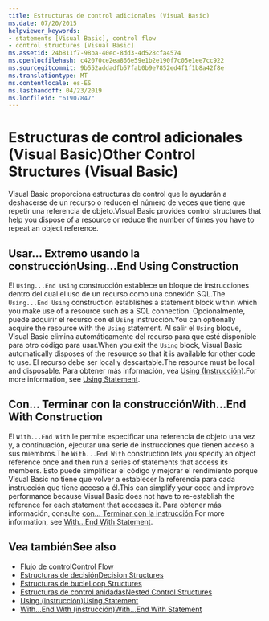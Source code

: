 ```yaml
---
title: Estructuras de control adicionales (Visual Basic)
ms.date: 07/20/2015
helpviewer_keywords:
- statements [Visual Basic], control flow
- control structures [Visual Basic]
ms.assetid: 24b811f7-98ba-40ec-8dd3-4d528cfa4574
ms.openlocfilehash: c42070ce2ea866e59e1b2e190f7c05e1ee7cc922
ms.sourcegitcommit: 9b552addadfb57fab0b9e7852ed4f1f1b8a42f8e
ms.translationtype: MT
ms.contentlocale: es-ES
ms.lasthandoff: 04/23/2019
ms.locfileid: "61907847"
---
```

# <a name="other-control-structures-visual-basic"></a><span data-ttu-id="682fd-102">Estructuras de control adicionales (Visual Basic)</span><span class="sxs-lookup"><span data-stu-id="682fd-102">Other Control Structures (Visual Basic)</span></span>
<span data-ttu-id="682fd-103">Visual Basic proporciona estructuras de control que le ayudarán a deshacerse de un recurso o reducen el número de veces que tiene que repetir una referencia de objeto.</span><span class="sxs-lookup"><span data-stu-id="682fd-103">Visual Basic provides control structures that help you dispose of a resource or reduce the number of times you have to repeat an object reference.</span></span>  
  
## <a name="usingend-using-construction"></a><span data-ttu-id="682fd-104">Usar... Extremo usando la construcción</span><span class="sxs-lookup"><span data-stu-id="682fd-104">Using...End Using Construction</span></span>  
 <span data-ttu-id="682fd-105">El `Using...End Using` construcción establece un bloque de instrucciones dentro del cual el uso de un recurso como una conexión SQL.</span><span class="sxs-lookup"><span data-stu-id="682fd-105">The `Using...End Using` construction establishes a statement block within which you make use of a resource such as a SQL connection.</span></span> <span data-ttu-id="682fd-106">Opcionalmente, puede adquirir el recurso con el `Using` instrucción.</span><span class="sxs-lookup"><span data-stu-id="682fd-106">You can optionally acquire the resource with the `Using` statement.</span></span> <span data-ttu-id="682fd-107">Al salir el `Using` bloque, Visual Basic elimina automáticamente del recurso para que esté disponible para otro código para usar.</span><span class="sxs-lookup"><span data-stu-id="682fd-107">When you exit the `Using` block, Visual Basic automatically disposes of the resource so that it is available for other code to use.</span></span> <span data-ttu-id="682fd-108">El recurso debe ser local y descartable.</span><span class="sxs-lookup"><span data-stu-id="682fd-108">The resource must be local and disposable.</span></span> <span data-ttu-id="682fd-109">Para obtener más información, vea [Using (Instrucción)](../../../../visual-basic/language-reference/statements/using-statement.md).</span><span class="sxs-lookup"><span data-stu-id="682fd-109">For more information, see [Using Statement](../../../../visual-basic/language-reference/statements/using-statement.md).</span></span>  
  
## <a name="withend-with-construction"></a><span data-ttu-id="682fd-110">Con... Terminar con la construcción</span><span class="sxs-lookup"><span data-stu-id="682fd-110">With...End With Construction</span></span>  
 <span data-ttu-id="682fd-111">El `With...End With` le permite especificar una referencia de objeto una vez y, a continuación, ejecutar una serie de instrucciones que tienen acceso a sus miembros.</span><span class="sxs-lookup"><span data-stu-id="682fd-111">The `With...End With` construction lets you specify an object reference once and then run a series of statements that access its members.</span></span> <span data-ttu-id="682fd-112">Esto puede simplificar el código y mejorar el rendimiento porque Visual Basic no tiene que volver a establecer la referencia para cada instrucción que tiene acceso a él.</span><span class="sxs-lookup"><span data-stu-id="682fd-112">This can simplify your code and improve performance because Visual Basic does not have to re-establish the reference for each statement that accesses it.</span></span> <span data-ttu-id="682fd-113">Para obtener más información, consulte [con... Terminar con la instrucción](../../../../visual-basic/language-reference/statements/with-end-with-statement.md).</span><span class="sxs-lookup"><span data-stu-id="682fd-113">For more information, see [With...End With Statement](../../../../visual-basic/language-reference/statements/with-end-with-statement.md).</span></span>  
  
## <a name="see-also"></a><span data-ttu-id="682fd-114">Vea también</span><span class="sxs-lookup"><span data-stu-id="682fd-114">See also</span></span>

- [<span data-ttu-id="682fd-115">Flujo de control</span><span class="sxs-lookup"><span data-stu-id="682fd-115">Control Flow</span></span>](../../../../visual-basic/programming-guide/language-features/control-flow/index.md)
- [<span data-ttu-id="682fd-116">Estructuras de decisión</span><span class="sxs-lookup"><span data-stu-id="682fd-116">Decision Structures</span></span>](../../../../visual-basic/programming-guide/language-features/control-flow/decision-structures.md)
- [<span data-ttu-id="682fd-117">Estructuras de bucle</span><span class="sxs-lookup"><span data-stu-id="682fd-117">Loop Structures</span></span>](../../../../visual-basic/programming-guide/language-features/control-flow/loop-structures.md)
- [<span data-ttu-id="682fd-118">Estructuras de control anidadas</span><span class="sxs-lookup"><span data-stu-id="682fd-118">Nested Control Structures</span></span>](../../../../visual-basic/programming-guide/language-features/control-flow/nested-control-structures.md)
- [<span data-ttu-id="682fd-119">Using (instrucción)</span><span class="sxs-lookup"><span data-stu-id="682fd-119">Using Statement</span></span>](../../../../visual-basic/language-reference/statements/using-statement.md)
- [<span data-ttu-id="682fd-120">With...End With (instrucción)</span><span class="sxs-lookup"><span data-stu-id="682fd-120">With...End With Statement</span></span>](../../../../visual-basic/language-reference/statements/with-end-with-statement.md)
